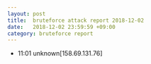 ```yaml
---
layout: post
title:  bruteforce attack report 2018-12-02
date:   2018-12-02 23:59:59 +09:00
category: bruteforce report
---
```


* 11:01 unknown[158.69.131.76]
